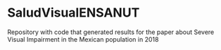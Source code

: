 # SaludVisualENSANUT
Repository with code that generated results for the paper about Severe Visual Impairment in the Mexican population in 2018
